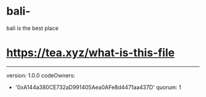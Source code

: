 # bali-
bali is the best place
# https://tea.xyz/what-is-this-file
---
version: 1.0.0
codeOwners:
  - '0xA144a380CE732aD991405Aea0AFe8d4471aa437D'
quorum: 1
